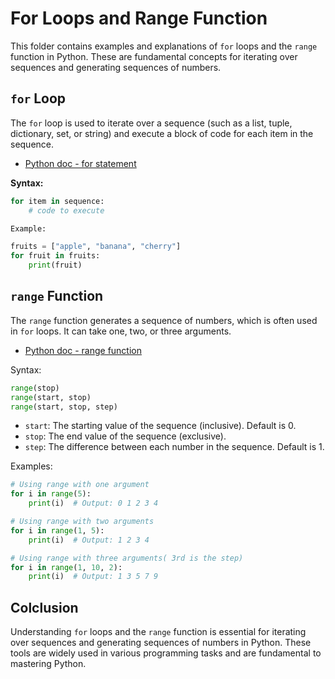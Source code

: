 # For Loops and Range Function

This folder contains examples and explanations of `for` loops and the `range` function in Python. These are fundamental concepts for iterating over sequences and generating sequences of numbers.

## `for` Loop

The `for` loop is used to iterate over a sequence (such as a list, tuple, dictionary, set, or string) and execute a block of code for each item in the sequence.

- [Python doc - for statement](https://docs.python.org/3/tutorial/controlflow.html#for-statements)

**Syntax:**
```python
for item in sequence:
    # code to execute

Example:

fruits = ["apple", "banana", "cherry"]
for fruit in fruits:
    print(fruit)
```

## `range` Function
The `range` function generates a sequence of numbers, which is often used in `for` loops. It can take one, two, or three arguments.

- [Python doc - range function](https://docs.python.org/3/tutorial/controlflow.html#the-range-function)

Syntax:
```python
range(stop)
range(start, stop)
range(start, stop, step)
```

- `start`: The starting value of the sequence (inclusive). Default is 0.
- `stop`: The end value of the sequence (exclusive).
- `step`: The difference between each number in the sequence. Default is 1.

Examples:
```python
# Using range with one argument
for i in range(5):
    print(i)  # Output: 0 1 2 3 4

# Using range with two arguments
for i in range(1, 5):
    print(i)  # Output: 1 2 3 4

# Using range with three arguments( 3rd is the step)
for i in range(1, 10, 2):
    print(i)  # Output: 1 3 5 7 9
```

## Colclusion
Understanding `for` loops and the `range` function is essential for iterating over sequences and generating sequences of numbers in Python. These tools are widely used in various programming tasks and are fundamental to mastering Python.